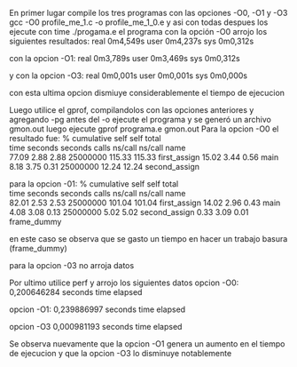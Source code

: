 En primer lugar compile los tres programas con las opciones -O0, -O1 y -O3
gcc -O0 profile_me_1.c -o profile_me_1_0.e
y asi con todas
despues los ejecute con time ./progama.e
el programa con la opción -O0 arrojo los siguientes resultados:
real	0m4,549s
user	0m4,237s
sys	0m0,312s

con la opcion -O1:
real	0m3,789s
user	0m3,469s
sys	0m0,312s

y con la opcion -O3:
real	0m0,001s
user	0m0,001s
sys	0m0,000s

con esta ultima opcion dismiuye considerablemente el tiempo de ejecucion

Luego utilice el gprof, compilandolos con las opciones anteriores y agregando -pg antes del -o
ejecute el programa y se generó un archivo gmon.out
luego ejecute gprof programa.e gmon.out
Para la opcion -O0 el resultado fue:
  %   cumulative   self              self     total           
 time   seconds   seconds    calls  ns/call  ns/call  name    
 77.09      2.88     2.88 25000000   115.33   115.33  first_assign
 15.02      3.44     0.56                             main
  8.18      3.75     0.31 25000000    12.24    12.24  second_assign

para la opcion -01:
  %   cumulative   self              self     total           
 time   seconds   seconds    calls  ns/call  ns/call  name    
 82.01      2.53     2.53 25000000   101.04   101.04  first_assign
 14.02      2.96     0.43                             main
  4.08      3.08     0.13 25000000     5.02     5.02  second_assign
  0.33      3.09     0.01                             frame_dummy

en este caso se observa que se gasto un tiempo en hacer un trabajo basura (frame_dummy)

para la opcion -03 no arroja datos

Por ultimo utilice perf y arrojo los siguientes datos
opcion -O0:
0,200646284 seconds time elapsed

opcion -O1:
0,239886997 seconds time elapsed

opcion -O3
0,000981193 seconds time elapsed

Se observa nuevamente que la opcion -O1 genera un aumento en el tiempo de ejecucion y que la opcion -O3 lo disminuye notablemente
